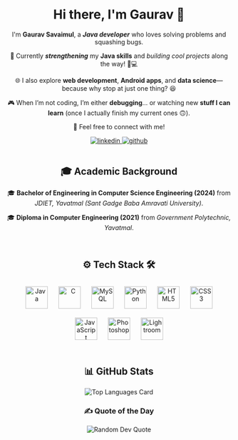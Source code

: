 <h1 align="center">Hi there, I'm Gaurav 👋</h1>

<div align="center">
  <p>I'm <strong>Gaurav Savaimul</strong>, a <strong><em>Java developer</em></strong> who loves solving problems and squashing bugs.</p>

  <p>🚀 Currently <strong><em>strengthening</strong></em> my <strong>Java skills</strong> and <em>building cool projects</em> along the way! 💪💻</p>

  <p>🌐 I also explore <strong>web development</strong>, <strong>Android apps</strong>, and <strong>data science</strong>—because why stop at just one thing? 😆</p>

  <p>🎮 When I’m not coding, I’m either <strong>debugging</strong>… or watching new <strong>stuff I can learn</strong> (once I actually finish my current ones 🙃).</p>

  <p>📩 Feel free to connect with me!</p>

  <div align="center">
    <a href="https://in.linkedin.com/in/gaurav-savaimul" target="_blank">
      <img src="https://img.shields.io/badge/linkedin-%231E77B5.svg?&style=for-the-badge&logo=linkedin&logoColor=white" alt="linkedin" />
    </a>
    <a href="https://github.com/gaurav-savaimul" target="_blank">
      <img src="https://img.shields.io/badge/github-%2324292e.svg?&style=for-the-badge&logo=github&logoColor=white" alt="github" />
    </a>  
  </div>
</div>

<br/>

<h2 align="center">🎓 Academic Background</h2>

<div align="center">
  <p>🎓 <strong>Bachelor of Engineering in Computer Science Engineering (2024)</strong> from <em>JDIET, Yavatmal (Sant Gadge Baba Amravati University)</em>.</p>
  <p>🎓 <strong>Diploma in Computer Engineering (2021)</strong> from <em>Government Polytechnic, Yavatmal</em>.</p>
</div>

<br/>

<h2 align="center">⚙️ Tech Stack 🛠️</h2>

<div align="center">
  <a href="https://www.java.com/" target="_blank"><img style="margin: 10px" src="https://profilinator.rishav.dev/skills-assets/java-original-wordmark.svg" alt="Java" height="50" /></a>  
  <a href="https://www.cprogramming.com/" target="_blank"><img style="margin: 10px" src="https://profilinator.rishav.dev/skills-assets/c-original.svg" alt="C" height="50" /></a>  
  <a href="https://www.mysql.com/" target="_blank"><img style="margin: 10px" src="https://profilinator.rishav.dev/skills-assets/mysql-original-wordmark.svg" alt="MySQL" height="50" /></a>  
  <a href="https://www.python.org/" target="_blank"><img style="margin: 10px" src="https://profilinator.rishav.dev/skills-assets/python-original.svg" alt="Python" height="50" /></a>  
  <a href="https://en.wikipedia.org/wiki/HTML5" target="_blank"><img style="margin: 10px" src="https://profilinator.rishav.dev/skills-assets/html5-original-wordmark.svg" alt="HTML5" height="50" /></a>  
  <a href="https://www.w3schools.com/css/" target="_blank"><img style="margin: 10px" src="https://profilinator.rishav.dev/skills-assets/css3-original-wordmark.svg" alt="CSS3" height="50" /></a>  
  <a href="https://www.javascript.com/" target="_blank"><img style="margin: 10px" src="https://profilinator.rishav.dev/skills-assets/javascript-original.svg" alt="JavaScript" height="50" /></a>  
  <a href="https://www.adobe.com/in/products/photoshop.html" target="_blank"><img style="margin: 10px" src="https://profilinator.rishav.dev/skills-assets/photoshop-plain.svg" alt="Photoshop" height="50" /></a>  
  <a href="https://www.adobe.com/products/photoshop-lightroom.html" target="_blank"><img style="margin: 10px" src="https://profilinator.rishav.dev/skills-assets/lightroom.png" alt="Lightroom" height="50" /></a>
</div>

<br/>

<h2 align="center">📊 GitHub Stats</h2>

<div align="center">
  <img src="https://github-readme-stats.vercel.app/api/top-langs/?username=gaurav-savaimul&layout=compact&theme=dark" alt="Top Languages Card">
</div>

<h3 align="center">✍️ Quote of the Day</h3>

<div align="center">
  <img src="https://quotes-github-readme.vercel.app/api?type=horizontal&theme=light" alt="Random Dev Quote">
</div>
